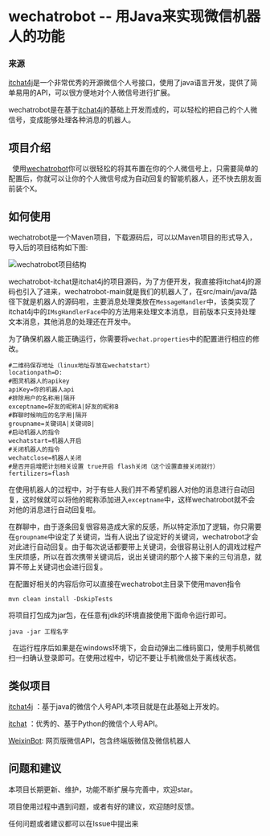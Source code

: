 # wechatrobot -- 用Java来实现微信机器人的功能
 

### 来源

[itchat4j](https://github.com/yaphone/itchat4j)是一个非常优秀的开源微信个人号接口，使用了java语言开发，提供了简单易用的API，可以很方便地对个人微信号进行扩展。

wechatrobot是在基于[itchat4j](https://github.com/yaphone/itchat4j)的基础上开发而成的，可以轻松的把自己的个人微信号，变成能够处理各种消息的机器人。
 
## 项目介绍
 
使用[wechatrobot](https://github.com/cjy9492/wechatrobot)你可以很轻松的将其布置在你的个人微信号上，只需要简单的配置后，你就可以让你的个人微信号成为自动回复的智能机器人，还不快去朋友面前装个X。

## 如何使用

wechatrobot是一个Maven项目，下载源码后，可以以Maven项目的形式导入，导入后的项目结构如下图:

![wechatrobot项目结构](http://a1.qpic.cn/psb?/7d196e8d-bcb0-4b10-96f0-58980105d3ae/8TMgqbWy0EMCzoBcbP70ZvYDZ1E.TJnKyu14VwyKc2Y!/m/dGwBAAAAAAAAnull&bo=ngHOAQAAAAADB3I!&rf=photolist&t=5)
 

wechatrobot-itchat是itchat4j的项目源码，为了方便开发，我直接将itchat4j的源码也引入了进来，wechatrobot-main就是我们的机器人了，在src/main/java/路径下就是机器人的源码啦，主要消息处理类放在`MessageHandler`中，该类实现了itchat4j中的`IMsgHandlerFace`中的方法用来处理文本消息，目前版本只支持处理文本消息，其他消息的处理还在开发中。
 
 
为了确保机器人能正确运行，你需要将`wechat.properties`中的配置进行相应的修改。
 
```
#二维码保存地址（linux地址存放在wechatstart）
locationpath=D:
#图灵机器人的apikey
apiKey=你的机器人api
#排除用户的名称用|隔开
exceptname=好友的昵称A|好友的昵称B
#群聊时候响应的名字用|隔开
groupname=关键词A|关键词B|
#启动机器人的指令
wechatstart=机器人开启
#关闭机器人的指令
wechatclose=机器人关闭
#是否开启增肥计划相关设置 true开启 flash关闭（这个设置直接关闭就行）
fertilizers=flash
```
 
 在使用机器人的过程中，对于有些人我们并不希望机器人对他的消息进行自动回复，这时候就可以将他的昵称添加进入`exceptname`中，这样wechatrobot就不会对他的消息进行自动回复啦。
 
 在群聊中，由于逐条回复很容易造成大家的反感，所以特定添加了逻辑，你只需要在`groupname`中设定了关键词，当有人说出了设定好的关键词，wechatrobot才会对此进行自动回复。由于每次说话都要带上关键词，会很容易让别人的调戏过程产生厌烦感，所以在首次携带关键词后，说出关键词的那个人接下来的三句消息，就算不带上关键词也会进行回复。
 
在配置好相关的内容后你可以直接在wechatrobot主目录下使用maven指令
```
mvn clean install -DskipTests
```
将项目打包成为jar包，在任意有jdk的环境直接使用下面命令运行即可。
```
java -jar 工程名字
```
 
在运行程序后如果是在windows环境下，会自动弹出二维码窗口，使用手机微信扫一扫确认登录即可。在使用过程中，切记不要让手机微信处于离线状态。


## 类似项目
[itchat4j](https://github.com/yaphone/itchat4j) ：基于java的微信个人号API,本项目就是在此基础上开发的。

[itchat](https://github.com/littlecodersh/ItChat) ：优秀的、基于Python的微信个人号API。

[WeixinBot](https://github.com/Urinx/WeixinBot): 网页版微信API，包含终端版微信及微信机器人


## 问题和建议

本项目长期更新、维护，功能不断扩展与完善中，欢迎star。

项目使用过程中遇到问题，或者有好的建议，欢迎随时反馈。

任何问题或者建议都可以在Issue中提出来
